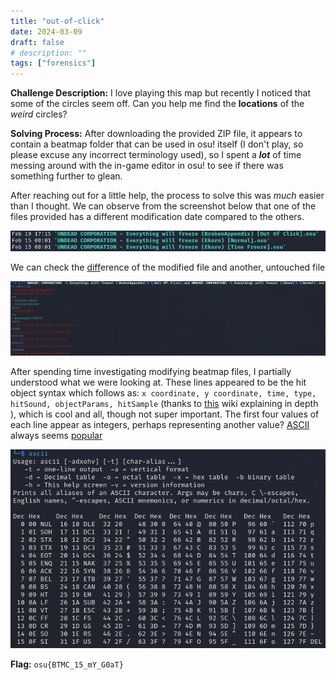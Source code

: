 ```yaml
---
title: "out-of-click"
date: 2024-03-09
draft: false
# description: ""
tags: ["forensics"]
---
```


**Challenge Description:** I love playing this map but recently I noticed that some of the circles seem off. Can you help me find the **locations** of the *weird* circles?

**Solving Process:** After downloading the provided ZIP file, it appears to contain a beatmap folder that can be used in osu! itself (I don't play, so please excuse any incorrect terminology used), so I spent a ***lot*** of time messing around with the in-game editor in osu! to see if there was something further to glean.

After reaching out for a little help, the process to solve this was *much* easier than I thought. We can observe from the screenshot below that one of the files provided has a different modification date compared to the others.

![screenshot of file modification dates](./Assets/osu_24_dated_files.png)

We can check the [diff](https://man7.org/linux/man-pages/man1/diff.1.html)erence of the modified file and another, untouched file

![screenshot of diff output](./Assets/osu_24_diff_output.png)

After spending time investigating modifying beatmap files, I partially understood what we were looking at. These lines appeared to be the hit object syntax which follows as: `x coordinate, y coordinate, time, type, hitSound, objectParams, hitSample` (thanks to [this](https://osu.ppy.sh/wiki/en/Client/File_formats/osu_%28file_format%29) wiki explaining in depth ), which is cool and all, though not super important. The first four values of each line appear as integers, perhaps representing another value? [ASCII](https://man7.org/linux/man-pages/man7/ascii.7.html) always seems [popular](https://www.rapidtables.com/convert/number/ascii-hex-bin-dec-converter.html)

![screenshot of ascii output and table](./Assets/osu_24_ascii_output.png)

**Flag:** `osu{BTMC_15_mY_G0aT}`